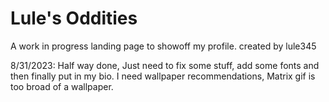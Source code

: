 # Lule's Oddities
A work in progress landing page to showoff my profile.
created by lule345

8/31/2023:
Half way done, Just need to fix some stuff, add some fonts and then finally put in my bio. I need wallpaper recommendations, Matrix gif is too broad of a wallpaper.
